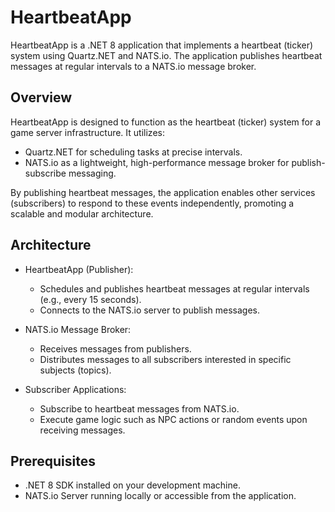 # HeartbeatApp

HeartbeatApp is a .NET 8 application that implements a heartbeat (ticker) system using Quartz.NET and NATS.io. The application publishes heartbeat messages at regular intervals to a NATS.io message broker.

## Overview

HeartbeatApp is designed to function as the heartbeat (ticker) system for a game server infrastructure. It utilizes:
- Quartz.NET for scheduling tasks at precise intervals.
- NATS.io as a lightweight, high-performance message broker for publish-subscribe messaging.

By publishing heartbeat messages, the application enables other services (subscribers) to respond to these events independently, promoting a scalable and modular architecture.

## Architecture
- HeartbeatApp (Publisher):
  - Schedules and publishes heartbeat messages at regular intervals (e.g., every 15 seconds).
  - Connects to the NATS.io server to publish messages.

- NATS.io Message Broker:
  - Receives messages from publishers.
  - Distributes messages to all subscribers interested in specific subjects (topics).

- Subscriber Applications:
  - Subscribe to heartbeat messages from NATS.io.
  - Execute game logic such as NPC actions or random events upon receiving messages.

## Prerequisites

- .NET 8 SDK installed on your development machine.
- NATS.io Server running locally or accessible from the application.
